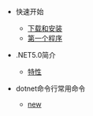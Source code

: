 - 快速开始

    - [下载和安装](zh-cn/quickstart/installation.md)
    - [第一个程序](zh-cn/quickstart/firstapp.md)

- .NET5.0简介
    - [特性](zh-cn/intro/features.md)

- dotnet命令行常用命令
    - [new](zh-cn/cmd/new.md)